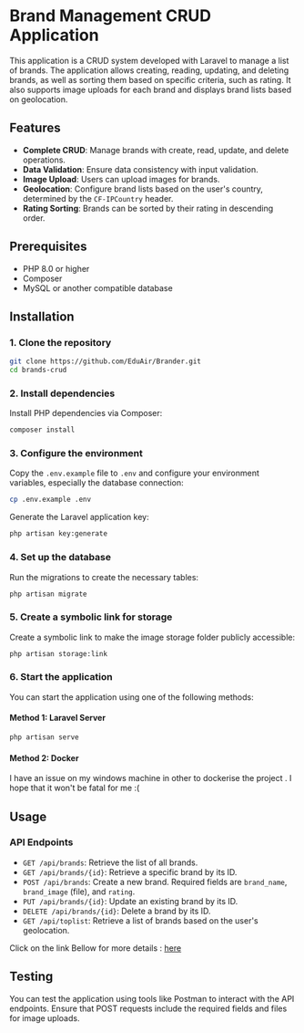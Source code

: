 
# Brand Management CRUD Application

This application is a CRUD system developed with Laravel to manage a list of brands. The application allows creating, reading, updating, and deleting brands, as well as sorting them based on specific criteria, such as rating. It also supports image uploads for each brand and displays brand lists based on geolocation.

## Features

- **Complete CRUD**: Manage brands with create, read, update, and delete operations.
- **Data Validation**: Ensure data consistency with input validation.
- **Image Upload**: Users can upload images for brands.
- **Geolocation**: Configure brand lists based on the user's country, determined by the `CF-IPCountry` header.
- **Rating Sorting**: Brands can be sorted by their rating in descending order.

## Prerequisites

- PHP 8.0 or higher
- Composer
- MySQL or another compatible database

## Installation

### 1. Clone the repository

```bash
git clone https://github.com/EduAir/Brander.git
cd brands-crud
```

### 2. Install dependencies

Install PHP dependencies via Composer:

```bash
composer install
```

### 3. Configure the environment

Copy the `.env.example` file to `.env` and configure your environment variables, especially the database connection:

```bash
cp .env.example .env
```

Generate the Laravel application key:

```bash
php artisan key:generate
```

### 4. Set up the database

Run the migrations to create the necessary tables:

```bash
php artisan migrate
```

### 5. Create a symbolic link for storage

Create a symbolic link to make the image storage folder publicly accessible:

```bash
php artisan storage:link
```

### 6. Start the application

You can start the application using one of the following methods:

#### Method 1: Laravel Server

```bash
php artisan serve
```

#### Method 2: Docker

I have an issue on my windows machine in other to dockerise the project . I hope that it won't be fatal for me :(


## Usage

### API Endpoints

- `GET /api/brands`: Retrieve the list of all brands.
- `GET /api/brands/{id}`: Retrieve a specific brand by its ID.
- `POST /api/brands`: Create a new brand. Required fields are `brand_name`, `brand_image` (file), and `rating`.
- `PUT /api/brands/{id}`: Update an existing brand by its ID.
- `DELETE /api/brands/{id}`: Delete a brand by its ID.
- `GET /api/toplist`: Retrieve a list of brands based on the user's geolocation.

Click on the link Bellow for more details : [here](https://documenter.getpostman.com/view/6223339/2sAXjJ7Yt7)


## Testing

You can test the application using tools like Postman to interact with the API endpoints. Ensure that POST requests include the required fields and files for image uploads.

